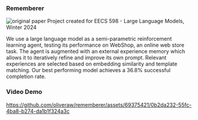 ### Rememberer
![original paper](https://arxiv.org/abs/2306.07929)
Project created for EECS 598 - Large Language Models, Winter 2024

We use a large language model as a semi-parametric reinforcement learning agent, testing its performance on WebShop, an online web store task. The agent is augmented with an external experience memory which allows it to iteratively refine and improve its own prompt. Relevant experiences are selected based on embedding similarity and template matching. Our best performing model achieves a 36.8% successful completion rate. 

### Video Demo

https://github.com/oliveraw/rememberer/assets/69375421/0b2da232-55fc-4ba8-b274-da1b1f324a3c

